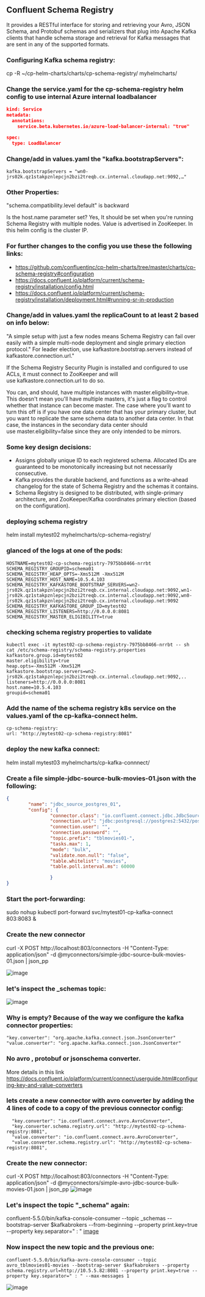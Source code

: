 ## Confluent Schema Registry
It provides a RESTful interface for storing and retrieving your Avro, JSON Schema, and Protobuf schemas and serializers that plug into Apache Kafka clients that handle schema storage and retrieval for Kafka messages that are sent in any of the supported formats.

### Configuring Kafka schema registry:
cp -R ~/cp-helm-charts/charts/cp-schema-registry/ myhelmcharts/

### Change the service.yaml for the cp-schema-registry helm config to use internal Azure internal loadbalancer
```json
kind: Service
metadata:
  annotations:
    service.beta.kubernetes.io/azure-load-balancer-internal: "true"

spec:
  type: LoadBalancer
```
### Change/add in values.yaml the "kafka.bootstrapServers":
```
kafka.bootstrapServers = "wn0-jrs02k.qz1stakpznlepcjn2bzi2treqb.cx.internal.cloudapp.net:9092,…"
```
### Other Properties:
"schema.compatibility.level default" is backward

Is the host.name parameter set? Yes, It should be set when you're running Schema Registry with multiple nodes. Value is advertised in ZooKeeper. In this helm config is the cluster IP. 

### For further changes to the config you use these the following links:
- https://github.com/confluentinc/cp-helm-charts/tree/master/charts/cp-schema-registry#configuration
- https://docs.confluent.io/platform/current/schema-registry/installation/config.html
- https://docs.confluent.io/platform/current/schema-registry/installation/deployment.html#running-sr-in-production

### Change/add in values.yaml the replicaCount to at least 2 based on info below:
"A simple setup with just a few nodes means Schema Registry can fail over easily with a simple multi-node deployment and single primary election protocol." For leader election, use kafkastore.bootstrap.servers instead of kafkastore.connection.url."

If the Schema Registry Security Plugin is installed and configured to use ACLs, it must connect to ZooKeeper and will use kafkastore.connection.url to do so.

You can, and should, have multiple instances with master.eligibility=true. This doesn't mean you'll have multiple masters, it's just a flag to control whether that instance can become master. The case where you'll want to turn this off is if you have one data center that has your primary cluster, but you want to replicate the same schema data to another data center. In that case, the instances in the secondary data center should use master.eligibility=false since they are only intended to be mirrors.

### Some key design decisions:
- Assigns globally unique ID to each registered schema. Allocated IDs are guaranteed to be monotonically increasing but not necessarily consecutive.
- Kafka provides the durable backend, and functions as a write-ahead changelog for the state of Schema Registry and the schemas it contains.
- Schema Registry is designed to be distributed, with single-primary architecture, and ZooKeeper/Kafka coordinates primary election (based on the configuration).

### deploying schema registry
helm install mytest02 myhelmcharts/cp-schema-registry/

### glanced of the logs at one of the pods:
```
HOSTNAME=mytest02-cp-schema-registry-7975bb8466-nrrbt
SCHEMA_REGISTRY_GROUPID=schema01
SCHEMA_REGISTRY_HEAP_OPTS=-Xms512M -Xmx512M
SCHEMA_REGISTRY_HOST_NAME=10.5.4.103
SCHEMA_REGISTRY_KAFKASTORE_BOOTSTRAP_SERVERS=wn2-jrs02k.qz1stakpznlepcjn2bzi2treqb.cx.internal.cloudapp.net:9092,wn1-jrs02k.qz1stakpznlepcjn2bzi2treqb.cx.internal.cloudapp.net:9092,wn0-jrs02k.qz1stakpznlepcjn2bzi2treqb.cx.internal.cloudapp.net:9092
SCHEMA_REGISTRY_KAFKASTORE_GROUP_ID=mytest02
SCHEMA_REGISTRY_LISTENERS=http://0.0.0.0:8081
SCHEMA_REGISTRY_MASTER_ELIGIBILITY=true
```
### checking schema registry properties to validate
```
kubectl exec -it mytest02-cp-schema-registry-7975bb8466-nrrbt -- sh
cat /etc/schema-registry/schema-registry.properties
kafkastore.group.id=mytest02
master.eligibility=true
heap.opts=-Xms512M -Xmx512M
kafkastore.bootstrap.servers=wn2-jrs02k.qz1stakpznlepcjn2bzi2treqb.cx.internal.cloudapp.net:9092,..
listeners=http://0.0.0.0:8081
host.name=10.5.4.103
groupid=schema01
```
### Add the name of the schema registry k8s service on the values.yaml of the cp-kafka-connect helm.
```
cp-schema-registry:
url: "http://mytest02-cp-schema-registry:8081"
```
### deploy the new kafka connect:
helm install mytest03 myhelmcharts/cp-kafka-connnect/

### Create a file simple-jdbc-source-bulk-movies-01.json with the following: 
```json
{
        "name": "jdbc_source_postgres_01",
        "config": {
                "connector.class": "io.confluent.connect.jdbc.JdbcSourceConnector",
                "connection.url": "jdbc:postgresql://postgres2:5432/postgresdb",
                "connection.user": "",
                "connection.password": "",
                "topic.prefix": "tblmovies01-",
                "tasks.max": 1,
                "mode": "bulk",
                "validate.non.null": "false",
                "table.whitelist": "movies",
                "table.poll.interval.ms": 60000

                }
}
```
### Start the port-forwarding:
sudo nohup kubectl port-forward svc/mytest01-cp-kafka-connect 803:8083 &

### Create the new connector
curl -X POST http://localhost:803/connectors -H "Content-Type: application/json" -d @myconnectors/simple-jdbc-source-bulk-movies-01.json | json_pp

![image](https://github.com/javierromancsa/images/blob/main/images/cp-sch-reg-01.jpg)

### let's inspect the _schemas topic:
![image](~/images/cp-sch-reg-02.png)
### Why is empty? Because of the way we configure the kafka connector properties:
```
"key.converter": "org.apache.kafka.connect.json.JsonConverter"
"value.converter": "org.apache.kafka.connect.json.JsonConverter"
```
### No avro , protobuf or jsonschema converter.
More details in this link https://docs.confluent.io/platform/current/connect/userguide.html#configuring-key-and-value-converters

### lets create a new connector with avro converter by adding the 4 lines of code to a copy of the previous connector config:
```
  "key.converter": "io.confluent.connect.avro.AvroConverter",
  "key.converter.schema.registry.url": "http://mytest02-cp-schema-registry:8081",
  "value.converter": "io.confluent.connect.avro.AvroConverter",
  "value.converter.schema.registry.url": "http://mytest02-cp-schema-registry:8081",
```
### Create the new connector:
curl -X POST http://localhost:803/connectors -H "Content-Type: application/json" -d @myconnectors/simple-avro-jdbc-source-bulk-movies-01.json | json_pp
![image](../images/cp-sch-reg-03.jpg)

### Let's inspect the topic "_schema" again:
confluent-5.5.0/bin/kafka-console-consumer --topic _schemas --bootstrap-server $kafkabrokers --from-beginning --property print.key=true --property key.separator=" : "
[image](../images/cp-sch-reg-04.png)

### Now inspect the new topic and the previous one:
```
confluent-5.5.0/bin/kafka-avro-console-consumer --topic avro_tblmovies01-movies --bootstrap-server $kafkabrokers --property schema.registry.url=http://10.5.5.82:8081 --property print.key=true --property key.separator=" : " --max-messages 1
```
![image](../images/cp-sch-reg-05.png)

